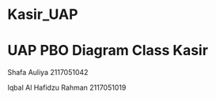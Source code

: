 # Kasir_UAP
# UAP PBO Diagram Class Kasir

Shafa Auliya 2117051042

Iqbal Al Hafidzu Rahman 2117051019
